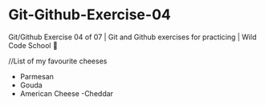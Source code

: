# Git-Github-Exercise-04
Git/Github Exercise 04 of 07 | Git and Github exercises for practicing | Wild Code School 🦁

//List of my favourite cheeses
- Parmesan 
- Gouda 
- American Cheese
-Cheddar 

